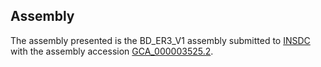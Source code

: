 

Assembly
--------

The assembly presented is the BD\_ER3\_V1 assembly submitted to
[INSDC](http://www.insdc.org) with the assembly accession
[GCA\_000003525.2](http://www.ebi.ac.uk/ena/data/view/GCA_000003525.2).
